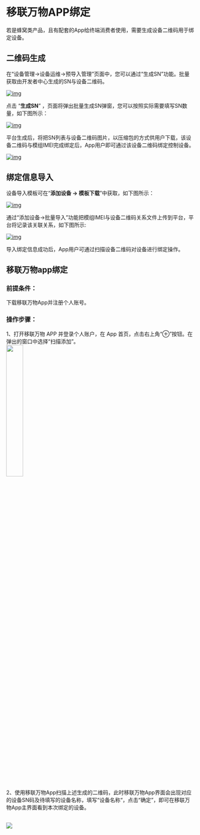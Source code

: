 # 移联万物APP绑定

若是蜂窝类产品，且有配套的App给终端消费者使用，需要生成设备二维码用于绑定设备。

## **二维码生成**

在“设备管理->设备运维->预导入管理”页面中，您可以通过“生成SN”功能。批量获取由开发者中心生成的SN与设备二维码。

<a data-fancybox title="img" href="/zh/massProduct/image2022-3-14_15-17-35.jpg?version=1&modificationDate=1647241633000&api=v2">![img](/zh/massProduct/image2022-3-14_15-17-35.jpg?version=1&modificationDate=1647241633000&api=v2)</a>

点击 “**生成SN**” ，页面将弹出批量生成SN弹窗，您可以按照实际需要填写SN数量，如下图所示：

<a data-fancybox title="img" href="/zh/deviceDevelop/develop/speediness/resource/platform/platform-15.png">![img](/zh/deviceDevelop/develop/speediness/resource/platform/platform-15.png)</a>

平台生成后，将把SN列表与设备二维码图片，以压缩包的方式供用户下载，该设备二维码与模组IMEI完成绑定后，App用户即可通过该设备二维码绑定控制设备。

<a data-fancybox title="img" href="/zh/massProduct/image2022-3-15_15-41-20.png?version=1&modificationDate=1647329449000&api=v2">![img](/zh/massProduct/image2022-3-15_15-41-20.png?version=1&modificationDate=1647329449000&api=v2)</a>

## **绑定信息导入**

设备导入模板可在“__添加设备 -> 模板下载__”中获取，如下图所示：

<a data-fancybox title="img" href="/zh/massProduct/image2022-3-14_15-19-56.png?version=1&modificationDate=1647241774000&api=v2">![img](/zh/massProduct/image2022-3-14_15-19-56.png?version=1&modificationDate=1647241774000&api=v2)</a>

通过“添加设备->批量导入”功能把模组IMEI与设备二维码关系文件上传到平台，平台将记录该关联关系，如下图所示:

<a data-fancybox title="img" href="/zh/massProduct/image2022-3-14_15-19-40.png?version=1&modificationDate=1647241758000&api=v2">![img](/zh/massProduct/image2022-3-14_15-19-40.png?version=1&modificationDate=1647241758000&api=v2)</a>

导入绑定信息成功后，App用户可通过扫描设备二维码对设备进行绑定操作。

## **移联万物app绑定**

### **前提条件：**
下载移联万物App并注册个人账号。

### **操作步骤：**
1、打开移联万物 APP 并登录个人账户，在 App 首页，点击右上角“⊕”按钮。在弹出的窗口中选择“扫描添加”。
<br>
<a data-fancybox title="img" href="/zh/deviceDevelop/develop/app/Example-app-1.png">
<img src="/zh/deviceDevelop/develop/app/Example-app-1.png" style="width: 30%" /></a>

2、使用移联万物App扫描上述生成的二维码，此时移联万物App界面会出现对应的设备SN码及待填写的设备名称，填写“设备名称“，点击“确定”，即可在移联万物App主界面看到本次绑定的设备。

<br>
<a data-fancybox title="img" href="/zh/deviceDevelop/develop/app/Example-app-7.png">
<img src="/zh/deviceDevelop/develop/app/Example-app-7.png"/></a>

